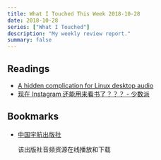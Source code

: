 ```yaml
---
title: What I Touched This Week 2018-10-28
date: 2018-10-28
series: ["What I Touched"]
description: "My weekly review report."
summary: false
---
```


## Readings

* [A hidden complication for Linux desktop audio](https://rachelbythebay.com/w/2018/10/21/audio/)
* [现在 Instagram 还能用来看书了？？？ - 少数派](https://sspai.com/post/47681)

## Bookmarks

* [中国宇航出版社](http://down.caphbook.com/YH/Download_List.aspx?ClassID=9e068b22-901c-4633-8e7c-e27f06cb87e3&ClassName=%25e8%258b%25b1%25e8%25af%25ad%25e7%25b1%25bb)

    该出版社音频资源在线播放和下载
